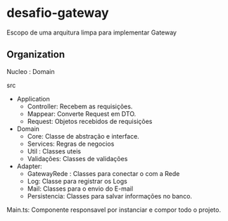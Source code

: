 # desafio-gateway

Escopo de uma arquitura limpa para implementar Gateway

## Organization 

Nucleo : Domain

src
  - Application
      - Controller: Recebem as requisições.
      - Mappear: Converte Request em DTO.
      - Request: Objetos recebidos de requisições
  - Domain
    - Core: Classe de abstração e interface.
    - Services: Regras de negocios
    - Util : Classes uteis
    - Validações: Classes de validações 
  - Adapter:
    - GatewayRede : Classes para conectar o com a Rede
    - Log: Classe para registrar os Logs
    - Mail: Classes para o envio do E-mail
    - Persistencia: Classes para salvar informações no banco.

Main.ts: Componente responsavel por instanciar e compor todo o projeto.
